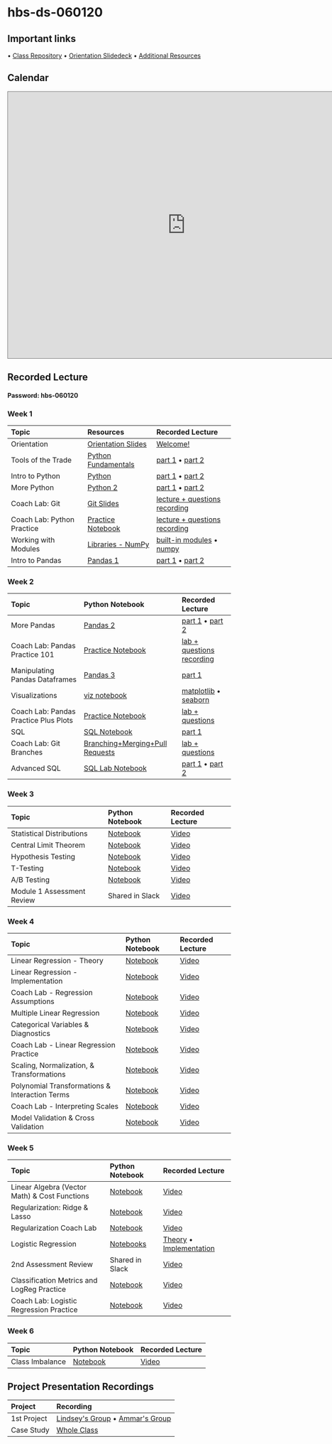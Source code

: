 # hbs-ds-060120

## Important links 
• [Class Repository](https://github.com/learn-co-students/hbs-ds-060120)
• [Orientation Slidedeck](https://docs.google.com/presentation/d/1QjhC3HuyRlrRw33T_lrGte18zUoUkHlbgkiDHGTjJDo/edit#slide=id.g8731ec46ef_0_733)
• [Additional Resources](https://drive.google.com/open?id=1qYxioNRi3tJmA-PrsdJZm16RDEnyk_fsLLETlCRsScU)

## Calendar
<iframe src="https://calendar.google.com/calendar/embed?src=flatironschool.com_qk5fksmkk2k0hog9t6nk93ftvo%40group.calendar.google.com&ctz=America%2FNewYork&src=ZmxhdGlyb25zY2hvb2wuY29tX3FrNWZrc21razJrMGhvZzl0Nm5rOTNmdHZvQGdyb3VwLmNhbGVuZGFyLmdvb2dsZS5jb20&color=%23F09300&mode=WEEK&showCalendars=0" style="border:solid 1px #777" width="800" height="600" frameborder="0" scrolling="no"></iframe>

## Recorded Lecture
#### Password: hbs-060120
### Week 1
| Topic                                  | Resources                | Recorded Lecture                |
|:---|:---|:---|
| Orientation | [Orientation Slides](https://docs.google.com/presentation/d/1QjhC3HuyRlrRw33T_lrGte18zUoUkHlbgkiDHGTjJDo/edit?usp=sharing) | [Welcome!](https://wework.zoom.us/rec/share/2-txCJb98GhJYNLUwlP7XKgPI97Meaa81SRI_fENnhtXDh3ZJ_Ets32jMnysgUBn) |
| Tools of the Trade | [Python Fundamentals](https://github.com/learn-co-students/hbs-ds-060120/blob/master/day-1-python-1/python-fundamentals.ipynb) | [part 1](https://wework.zoom.us/rec/share/79xSL-z18HhJSdaT4VvCX6UiL4nfaaa8hykZqPcKyhs6lcwpQgcPhKzKDqk6pZJl) • [part 2](https://wework.zoom.com/rec/share/uuMyNO63rzhJQM-S9ELGcaMYQN39X6a80ClN_aBcndi5oXwRYcIpZS_PJIL4VFA) |
| Intro to Python| [Python](https://github.com/learn-co-students/hbs-ds-060120/tree/master/module-1/day-2-python-2) | [part 1](https://wework.zoom.com/rec/share/-M8oD6rC2WxJe4mKxkSPA_57Htriaaa8gCAc-_oEz0cIblccqOHVyV19qQNLqNil) • [part 2](https://wework.zoom.com/rec/share/5JZQH4v19zhIQ4X_6HjGePMtBprjaaa8gCgcr_IIxE9QvZWYOPOwHcQ7PNjCtcx1)
| More Python | [Python 2](https://github.com/learn-co-students/hbs-ds-060120/tree/master/module-1/day-3-python-3) | [part 1](https://wework.zoom.com/rec/share/4u0rI7zbzn9JR53o8lj5c6cmEpWiaaa82ndKqaALyRwO3kx6y7Whcoj2ADr-jSr9) • [part 2](https://wework.zoom.com/rec/share/1dFncIDv82lLfc_w80eBVpAFJt7AX6a8h3Ub-adYyUnw5ttLTXKC96dSzFluVF5_)|
| Coach Lab: Git | [Git Slides](https://github.com/learn-co-students/hbs-ds-060120/blob/master/module-1/day-3-python-3/Git%20Basics%20Coach%20Lab.pdf) | [lecture + questions recording](https://wework.zoom.com/rec/share/6NN4K-jg2jNLQJ2V61DzZ7UFL9nLeaa81HdPqKdenhzmqDjY8T-BowGP10-lc7EJ) |
| Coach Lab: Python Practice | [Practice Notebook](https://github.com/learn-co-students/hbs-ds-060120/tree/master/module-1/day-3-python-3/PythonPractice_CoachLab) | [lecture + questions recording](https://wework.zoom.com/rec/share/w_0qJb3J7mZIbqPpsRrjZukqTqHneaa8g3dN8qdZxUe75rI_ieQf5lVsE9RS1r2f?startTime=1591214609000) |
| Working with Modules | [Libraries - NumPy](https://github.com/learn-co-students/hbs-ds-060120/tree/master/module-1/day-4-libraries-numpy) | [built-in modules](https://wework.zoom.com/rec/share/6pNrBr6u-2ZIG5XV4XqGYog_T7u1X6a8hCQZ_PMNnhum_3pi3Pf9B4XEwpuFezag) • [numpy](https://wework.zoom.com/rec/share/35QoCujWyElLfbPUyRntR68GJNXDX6a80HIc_fpfz05PwHzYYBGznsmxL_5r-mvb) |
| Intro to Pandas | [Pandas 1](https://github.com/learn-co-students/hbs-ds-060120/tree/master/module-1/day-5-pandas-1) | [part 1](https://wework.zoom.com/rec/share/_vBuL_L_9D1OcNbj8k70eLJ-L6qmX6a8h3RK86EImXdEhtnjG6ExwFsJK-Dve-c) • [part 2](https://wework.zoom.com/rec/share/3uJYNr3u_VhJQp3J6lrfdII4IYLqX6a8g3dP-vBZzE7lQKy9gpVpEiunJbrkRRJz) |


### Week 2
| Topic                                  | Python Notebook                | Recorded Lecture                |
|:---|:---|:---|
| More Pandas | [Pandas 2](https://github.com/learn-co-students/hbs-ds-060120/tree/master/module-1/day-6-pandas-2) | [part 1](https://wework.zoom.com/rec/share/wv1FA6vMxmxIZ7fBzxHZALYlQ77veaa81nId-qZcmB6qwh8lZ08A1UNdIdBFj8ng) • [part 2](https://wework.zoom.com/rec/share/65ZnK-jZ8VJOTs-W7Vznf597RJ29T6a80CcW_PINmUZGF0su2D6RCDp6Qz8t_rdc) |
| Coach Lab: Pandas Practice 101 | [Practice Notebook](https://github.com/learn-co-students/hbs-ds-060120/tree/master/module-1/day-6-pandas-2/PandasPractice-CoachLab) | [lab + questions recording](https://wework.zoom.us/rec/share/z9duf56srm9LXYGOyHH7fKhxHaPseaa8gyYXq_oKn09-X8pQJW8HCye1JfGUQtIW) |
| Manipulating Pandas Dataframes | [Pandas 3](https://github.com/learn-co-students/hbs-ds-060120/tree/master/module-1/day-7-pandas-3) | [part 1](https://wework.zoom.com/rec/share/vsdzFZWrxEdLe4WOyUzWR556G4HUeaa8hCkb-PFezkYUyga3zMaYc4TvcJqqJAWs)
| Visualizations | [viz notebook](https://github.com/learn-co-students/hbs-ds-060120/tree/master/module-1/day-8-visualizations) | [matplotlib](https://wework.zoom.us/rec/share/1fd1PbLsx09IaJXA8Gfgc4ojJt7oeaa82nRP_6cIn5SzQBiKCdDwy1NyPKpf6lI) • [seaborn](https://wework.zoom.com/rec/share/9_EuFuvA53NOYJWQ70HgaPEzOLm4eaa80ycWrvMIz074iKhQfuCjDcl3VeSEWGaT) |
| Coach Lab: Pandas Practice Plus Plots | [Practice Notebook](https://github.com/learn-co-students/hbs-ds-060120/tree/master/module-1/day-8-visualizations/CoachLab) | [lab + questions](https://wework.zoom.com/rec/share/58FtI537_VNJH6PCzB_lQKMEEsPmX6a81Sgf_6VYnxlcHEsfgAz7e0Kx_rFXXA4V?startTime=1591820414000) |
| SQL | [SQL Notebook](https://github.com/learn-co-students/hbs-ds-060120/tree/master/module-1/day-9-sql-1) | [part 1](https://wework.zoom.us/rec/share/wuFyFu7g2EhOe8_1yE6HBv8cQo3lX6a8hHBM-ftYmKYHrxgoYV5jckx7Mgd6feQ) |
| Coach Lab: Git Branches | [Branching+Merging+Pull Requests](https://github.com/learn-co-students/hbs-ds-060120/tree/master/module-1/day-9-sql-1/git-branching-and-merging-coach-lab) | [lab + questions](https://wework.zoom.com/rec/share/-MFPCI2vzFxJQY3G9kb_er8fQ77raaa8hyQcr_MLmsEBXuW1DJdwh_zhf75mW-A) |
| Advanced SQL | [SQL Lab Notebook](https://github.com/learn-co-students/hbs-ds-060120/tree/master/module-1/day~10-sql-2) | [part 1](https://wework.zoom.us/rec/share/xJJRA7vR1F9JGZ3A1B3SWo8oR43leaa8hHNM-KYPy0qoA1AVTd0l7xgntVnjR-zI) • [part 2](https://wework.zoom.us/rec/share/zslNMfKv801IWJ3h-EyCZrIeENr6T6a8gylPq6dYmB2xhJVD-Tkm11rn2E3dSlB3) |

### Week 3
| Topic                                  | Python Notebook                | Recorded Lecture                |
|:---|:---|:---|
| Statistical Distributions | [Notebook](https://github.com/learn-co-students/hbs-ds-060120/tree/master/module-2/day-1-distributions) | [Video](https://wework.zoom.com/rec/share/xM8uEr_s51JJXIHV-QLQYLA5LI3deaa82yMa-PZbyUjcX5VUy7DLGJ5t-QlZOXdu) |
| Central Limit Theorem | [Notebook](https://github.com/learn-co-students/hbs-ds-060120/tree/master/module-2/day-1-CLT) | [Video](https://wework.zoom.com/rec/share/6sBoAbzLqGlJGrf2tEHdd4odD66mX6a80SNM8qIMmktXdJyNMs1dmoBCc1lhJq7f) | 
| Hypothesis Testing | [Notebook](https://github.com/learn-co-students/hbs-ds-060120/tree/main/module-2/day-2-hypothesis-testing) | [Video](https://wework.zoom.com/rec/share/4uxObKz8-GZLAbfA63ycZIEmP5bhT6a82yRIrPNczBnjOfqEzUipSdXGXNiLL0MU) |
| T-Testing | [Notebook](https://github.com/learn-co-students/hbs-ds-060120/tree/main/module-2/day-2-t-testing) | [Video](https://wework.zoom.com/rec/share/3dNONpry3GVLYKeTxmHQRvA7INT_eaa8hiZN8_dfmkvH9R_33LzP9O1P6m395bVg) |
| A/B Testing | [Notebook](https://github.com/learn-co-students/hbs-ds-060120/tree/main/module-2/day-3-ab-testing) | [Video](https://wework.zoom.com/rec/share/4ZJHHpPN5FNITKOVtETmCqwdPNu8aaa8hygY_fAOz0kMdtOEXuMt5QdROMg5TCTX) |
| Module 1 Assessment Review | Shared in Slack | [Video](https://wework.zoom.com/rec/share/vvFzLpbv0T9JYrPV6WOHc_8jQKLKeaa8hnAe-qVYnugrOt0GZ5SLZCi16WoZXfo?startTime=1592418754000) |

### Week 4
| Topic                                  | Python Notebook                | Recorded Lecture                |
|:---|:---|:---|
| Linear Regression - Theory| [Notebook](https://github.com/learn-co-students/hbs-ds-060120/tree/main/module-2/day-7-regression) | [Video](https://wework.zoom.com/rec/share/55Z-N_LA8WZOQrPOt0Xifap4Htz8aaa8hyEd-fYFnh0yZkDjC_oUlIVXcb47mqoi) |
| Linear Regression - Implementation| [Notebook](https://github.com/learn-co-students/hbs-ds-060120/tree/main/module-2/day-7-regression-evaluation) | [Video](https://wework.zoom.com/rec/share/55ZsBZT5zUJIHJHstWbhXJEtLIL7T6a8gyger_MEz07HtimlEPEHVNKK3cAxdZIV) |
| Coach Lab - Regression Assumptions | [Notebook](https://github.com/learn-co-students/hbs-ds-060120/blob/main/module-2/day-7-regression-evaluation/Assumption%20Checking.ipynb) | [Video](https://wework.zoom.com/rec/share/_c9UIq7d6zJLUJWT0m_5RbJwPb_9X6a8hnUX_PQIxEzSpkqxBW6dLh0SxB1_sdNk) |
| Multiple Linear Regression | [Notebook](https://github.com/learn-co-students/hbs-ds-060120/tree/main/module-2/day-8-multiple-regression) | [Video](https://wework.zoom.us/rec/share/ufJ0cuGhx2dISc_B2Rzac416LLvEaaa80yJN-PoKnR6j22hKVH07DVGtr34524Nn) |
| Categorical Variables & Diagnostics | [Notebook](https://github.com/learn-co-students/hbs-ds-060120/blob/main/module-2/day-8-multiple-regression-collinearity/multiple-regression-collinearity.ipynb) | [Video](https://wework.zoom.us/rec/share/z5Jqc7H-1zlJb6Ptx2fHeqEnLo3Ueaa803UZq_Ffzh49qgLGNp4l7sjjw62O8bYG) |
| Coach Lab - Linear Regression Practice | [Notebook](https://github.com/learn-co-students/hbs-ds-060120/tree/main/module-2/day-8-multiple-regression-collinearity/CoachLab) | [Video](https://wework.zoom.com/rec/share/6Zd2LaDC30pIHNaTuXDDQ_IaO6r-aaa80HdP_KUOmU1GEVscy01braIMTrlrFuCY?startTime=1593029083000) |
| Scaling, Normalization, & Transformations | [Notebook](https://github.com/learn-co-students/hbs-ds-060120/tree/main/module-2/day-9-standardization-normalization) | [Video](https://wework.zoom.us/rec/share/2Yt8D4PuyVhJbLed1xnAcIEhN6e7T6a80yhPqKAKnxuvv7bb1sGqqzYKGc08tMw1) |
| Polynomial Transformations & Interaction Terms | [Notebook](https://github.com/learn-co-students/hbs-ds-060120/tree/main/module-2/day-9-transformations)| [Video](https://wework.zoom.us/rec/share/6eh0F6Pq3U5LTZ3Q7UaFdZwYG6a8T6a80CdKrPYPxUganjNqbrYh9jdzQVTOxOXu) |
| Coach Lab - Interpreting Scales | [Notebook](https://github.com/learn-co-students/hbs-ds-060120/blob/main/module-2/day-9-transformations/feature_scaling_and_manipulation.ipynb) | [Video](https://wework.zoom.com/rec/share/_ud0IbLX10lOBaPB9EzWQ5UMLJvDaaa81ikWqPVczU8qDU2MqEBOcq3TGB3o1ULn)|
| Model Validation & Cross Validation | [Notebook](https://github.com/learn-co-students/hbs-ds-060120/tree/main/module-2/day-10-validation) | [Video](https://wework.zoom.us/rec/share/_shEf4HI1zhJRK-T023zQYUQPobfaaa8hycf_fBYnRkAh9UntNsBucS1e_OkRxBM) |

### Week 5
| Topic                                  | Python Notebook                | Recorded Lecture                |
|:---|:---|:---|
| Linear Algebra (Vector Math) & Cost Functions | [Notebook](https://github.com/learn-co-students/hbs-ds-060120/blob/main/module-3/day-1-regularization/linear-algebra.ipynb) | [Video](https://wework.zoom.com/rec/share/6uBXJPL9-2NJE4XVtVv7VYF4FYG6eaa81yYcqKAMmh4lUh-ru81J0hKSrVbYX6xK)|
| Regularization: Ridge & Lasso | [Notebook](https://github.com/learn-co-students/hbs-ds-060120/blob/main/module-3/day-1-regularization/regularization.ipynb) | [Video](https://wework.zoom.com/rec/share/vZJ5MOzLrVlIb6vj2UWBQ7QaPbXoaaa8gHQY_vUEyxwzvmDCdbH7cONf8-jg9lvB) |
| Regularization Coach Lab | [Notebook](https://github.com/learn-co-students/hbs-ds-060120/tree/main/module-3/day-1-regularization/CoachLab) | [Video](https://wework.zoom.us/rec/share/x9RaD6rq80JLWNLc1RHdSJMbG6u8aaa813Ua8vAJzkZIc9iRAz6gku1ZWlV9ue3J) |
| Logistic Regression | [Notebooks](https://github.com/learn-co-students/hbs-ds-060120/tree/main/module-3/day-2-logistic-regression) | [Theory](https://wework.zoom.com/rec/share/y9NSKI6z_U9OeaP21kv-Sqg5A7_kX6a8hyAZ-PAMzO2mOdFiBxxlUulUmmzIJkY) • [Implementation](https://wework.zoom.com/rec/share/2-N_M6P7q3FLWY3vq0KccZ4GN7jnaaa81HAe8vJYyxs1bq9lrCt3ZZpTT6oMxPDM) |
| 2nd Assessment Review | Shared in Slack | [Video](https://wework.zoom.com/rec/share/4cx0E46ppmJOQNLP0h7eRI4hN7rJT6a81XVLqadeyBzQgzwFCZovk2rr_GXVySmS) |
| Classification Metrics and LogReg Practice | [Notebook](https://github.com/learn-co-students/hbs-ds-060120/tree/main/module-3/day-3-classification-metrics) | [Video](https://wework.zoom.us/rec/share/5cByPZHQ6jpOcqfVq2jNAJAxGI_lX6a80yAYr_cJyEZDSzTVvW4GOWnWABjDPZro) |
| Coach Lab: Logistic Regression Practice | [Notebook](https://github.com/learn-co-students/hbs-ds-060120/tree/main/module-3/day-3-classification-metrics) | [Video](https://wework.zoom.us/rec/share/-ZRcP4nTrFhJE53C8WzWXY8LFK3Yaaa81SFL-fEMxBr2jcHxFbioerJJGwZTvH24)

### Week 6
| Topic                                  | Python Notebook                | Recorded Lecture                |
|:---|:---|:---|
| Class Imbalance | [Notebook](https://github.com/learn-co-students/hbs-ds-060120/blob/main/module-3/day-5-class-imbalance/class_imbalance.ipynb) | [Video](https://wework.zoom.us/rec/share/1MJEH5rzzGVLZJXx4hmBc4J7Dtz3aaa8hyFP__IJzxwv_Hcr7WarANmdboWQgAAH) |


## Project Presentation Recordings
| Project | Recording |
|:---|:---|
| 1st Project | [Lindsey's Group](https://wework.zoom.com/rec/share/_uB6fr233DNOT6vj9Uznce0oWaD-X6a8h3Qa_Ppf5SeBMAgZRtZ8bvq8Sq80gg) • [Ammar's Group](https://wework.zoom.com/rec/share/xtNecYj_9CBLSK_0-l7mWIdxHd33T6a81yMfrPIFmhqmXGzYs4FCVTQLB2A0pUJF) |
| Case Study | [Whole Class](https://wework.zoom.com/rec/share/7MIqc5jxzSBJHNbJzn3bBpAQLIvpX6a8gCccrPYPxUcgTPF7q4BIb9nEiQKK0rsk) |

